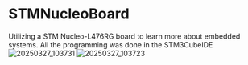 # STMNucleoBoard
Utilizing a STM Nucleo-L476RG board to learn more about embedded systems.
All the programming was done in the STM3CubeIDE
![20250327_103731](https://github.com/user-attachments/assets/4a713257-ebc5-4d03-8fe5-c9ec70ac91a6)
![20250327_103723](https://github.com/user-attachments/assets/daa79ac1-3af4-4555-a433-09cd9f9fcb9a)
